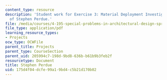 ```yaml
---
content_type: resource
description: 'Student work for Exercise 3: Material Deployment Investigation courtesy
  of Stephen Perdue.'
file: /media/courses/4-195-special-problems-in-architectural-design-spring-2005/175d4f04dcfe99a19bd4c5b21d170b02_3perdue.pdf
file_type: application/pdf
learning_resource_types:
- Projects
ocw_type: OCWFile
parent_title: Projects
parent_type: CourseSection
parent_uid: 205994c7-198d-9bd8-636b-b61b9b3feb2f
resourcetype: Document
title: Stephen Perdue
uid: 175d4f04-dcfe-99a1-9bd4-c5b21d170b02
---
```

